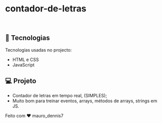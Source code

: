 # contador-de-letras
<br>

## 🚀 Tecnologias

Tecnologias usadas no projecto:

- HTML e CSS
- JavaScript 

## 💻 Projeto

 * Contador de letras em tempo real, (SIMPLES);
 * Muito bom para treinar eventos, arrays, métodos de arrays, strings em JS.


Feito com ♥ mauro_dennis7

